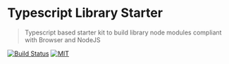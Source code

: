 # Typescript Library Starter
> Typescript based starter kit to build library node modules compliant with Browser and NodeJS

[![Build Status](https://travis-ci.org/yohangz/typescript-library-starter.svg?branch=master)](https://travis-ci.org/yohangz/typescript-library-starter)
[![MIT](https://img.shields.io/badge/license-MIT-blue.svg?style=flat)](https://github.com/yohangz/typescript-library-starter/blob/master/LICENSE)
